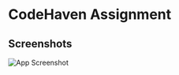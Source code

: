 # CodeHaven Assignment

## Screenshots

![App Screenshot]("https://github.com/CodeHaven.Assignment/blob/master/Screenshots/Screenshot.png")
